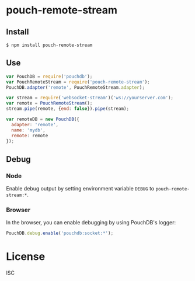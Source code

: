 # pouch-remote-stream

## Install

```
$ npm install pouch-remote-stream
```

## Use

```js
var PouchDB = require('pouchdb');
var PouchRemoteStream = require('pouch-remote-stream');
PouchDB.adapter('remote', PouchRemoteStream.adapter);

var stream = require('websocket-stream')('ws://yourserver.com');
var remote = PouchRemoteStream();
stream.pipe(remote, {end: false}).pipe(stream);

var remoteDB = new PouchDB({
  adapter: 'remote',
  name: 'mydb',
  remote: remote 
});
```

## Debug

### Node

Enable debug output by setting environment variable `DEBUG` to `pouch-remote-stream:*`.


### Browser

In the browser, you can enable debugging by using PouchDB's logger:

```js
PouchDB.debug.enable('pouchdb:socket:*');
```

# License

ISC